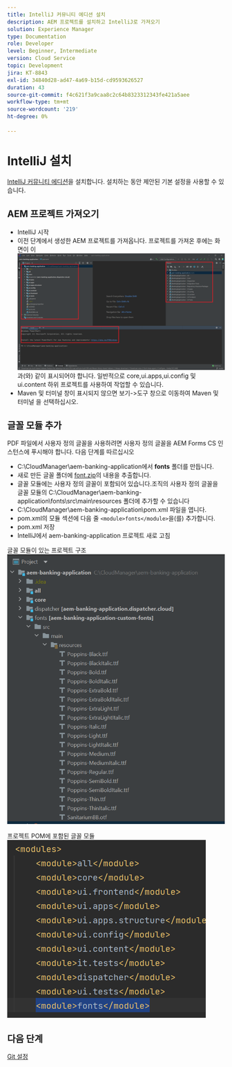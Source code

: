 ```yaml
---
title: IntelliJ 커뮤니티 에디션 설치
description: AEM 프로젝트를 설치하고 IntelliJ로 가져오기
solution: Experience Manager
type: Documentation
role: Developer
level: Beginner, Intermediate
version: Cloud Service
topic: Development
jira: KT-8843
exl-id: 34840d28-ad47-4a69-b15d-cd9593626527
duration: 43
source-git-commit: f4c621f3a9caa8c2c64b8323312343fe421a5aee
workflow-type: tm+mt
source-wordcount: '219'
ht-degree: 0%

---
```


# IntelliJ 설치

[IntelliJ 커뮤니티 에디션](https://www.jetbrains.com/idea/download/#section=windows)을 설치합니다. 설치하는 동안 제안된 기본 설정을 사용할 수 있습니다.

## AEM 프로젝트 가져오기

* IntelliJ 시작
* 이전 단계에서 생성한 AEM 프로젝트를 가져옵니다. 프로젝트를 가져온 후에는 화면이 이 ![aem-banking-app](assets/aem-banking-app.png)과(와) 같이 표시되어야 합니다. 일반적으로 core,ui.apps,ui.config 및 ui.content 하위 프로젝트를 사용하여 작업할 수 있습니다.
* Maven 및 터미널 창이 표시되지 않으면 보기->도구 창으로 이동하여 Maven 및 터미널 을 선택하십시오.

## 글꼴 모듈 추가

PDF 파일에서 사용자 정의 글꼴을 사용하려면 사용자 정의 글꼴을 AEM Forms CS 인스턴스에 푸시해야 합니다. 다음 단계를 따르십시오

* C:\CloudManager\aem-banking-application에서 **fonts** 폴더를 만듭니다.
* 새로 만든 글꼴 폴더에 [font.zip](assets/fonts.zip)의 내용을 추출합니다.
* 글꼴 모듈에는 사용자 정의 글꼴이 포함되어 있습니다.조직의 사용자 정의 글꼴을 글꼴 모듈의 C:\CloudManager\aem-banking-application\fonts\src\main\resources 폴더에 추가할 수 있습니다
* C:\CloudManager\aem-banking-application\pom.xml 파일을 엽니다.
* pom.xml의 모듈 섹션에 다음 줄 ```<module>fonts</module>```을(를) 추가합니다.
* pom.xml 저장
* IntelliJ에서 aem-banking-application 프로젝트 새로 고침

글꼴 모듈이 있는 프로젝트 구조
![fonts-module](assets/fonts-module.png)

프로젝트 POM에 포함된 글꼴 모듈
![fonts-pom](assets/fonts-module-pom.png)

## 다음 단계

[Git 설정](./setup-git.md)
